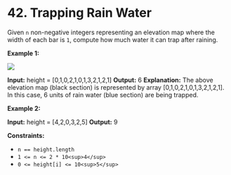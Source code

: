 # 42. Trapping Rain Water 

Given `n` non-negative integers representing an elevation map where the width of each bar is `1`, compute how much water it can trap after raining.

**Example 1:**

![](https://assets.leetcode.com/uploads/2018/10/22/rainwatertrap.png)

**Input:** height = \[0,1,0,2,1,0,1,3,2,1,2,1\]
**Output:** 6
**Explanation:** The above elevation map (black section) is represented by array \[0,1,0,2,1,0,1,3,2,1,2,1\]. In this case, 6 units of rain water (blue section) are being trapped.

**Example 2:**

**Input:** height = \[4,2,0,3,2,5\]
**Output:** 9

**Constraints:**

- `n == height.length`
- `1 <= n <= 2 * 10<sup>4</sup>`
- `0 <= height[i] <= 10<sup>5</sup>`